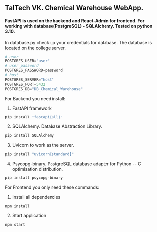 ## TalTech VK. Chemical Warehouse WebApp.

#### FastAPI is used on the backend and React-Admin for frontend. For working with database(PostgreSQL) - SQLAlchemy. Tested on python 3.10. 

In database.py check up your credentials for database. The database is located on the college server.

```python
# user 
POSTGRES_USER="user"
# user password
POSTGRES_PASSWORD=password
# host
POSTGRES_SERVER="host"
POSTGRES_PORT=5432
POSTGRES_DB="DB_Chemical_Warehouse"
```

For Backend you need install: <br />
1. FastAPI framework.
```python
pip install "fastapi[all]"
 ```
2. SQLAlchemy. Database Abstraction Library.
```python
pip install SQLAlchemy
 ```
3. Uvicorn to work as the server.
```python
pip install "uvicorn[standard]"
 ```
4. Psycopg-binary. PostgreSQL database adapter for Python -- C optimisation distribution.
```python
pip install psycopg-binary
 ```
For Frontend you only need these commands: <br />
1. Install all dependencies
```node
npm install
 ```
2. Start application
```node
npm start
 ```
